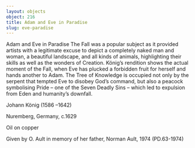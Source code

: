 ```yaml
---
layout: objects
object: 216
title: Adam and Eve in Paradise
slug: eve-paradise
---
```

Adam and Eve in Paradise  The Fall was a popular subject as it provided artists with a legitimate excuse to depict a completely naked man and woman, a beautiful landscape, and all kinds of animals, highlighting their skills as well as the wonders of Creation. König’s rendition shows the actual moment of the Fall, when Eve has plucked a forbidden fruit for herself and hands another to Adam. The Tree of Knowledge is occupied not only by the serpent that tempted Eve to disobey God’s command, but also a peacock symbolising Pride  – one of the Seven Deadly Sins – which led to  expulsion from Eden and humanity’s downfall.  

Johann König (1586 –1642)

Nuremberg, Germany, c.1629

Oil on copper  

Given by O. Ault in memory of her father, Norman Ault, 1974 (PD.63-1974)
